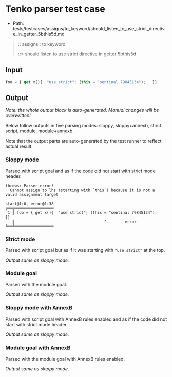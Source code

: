 # Tenko parser test case

- Path: tests/testcases/assigns/to_keyword/should_listen_to_use_strict_directive_in_getter_5bthis5d.md

> :: assigns : to keyword
>
> ::> should listen to use strict directive in getter 5bthis5d

## Input

`````js
foo = { get x(){  "use strict"; (this = "sentinal 79845134");   }}
`````

## Output

_Note: the whole output block is auto-generated. Manual changes will be overwritten!_

Below follow outputs in five parsing modes: sloppy, sloppy+annexb, strict script, module, module+annexb.

Note that the output parts are auto-generated by the test runner to reflect actual result.

### Sloppy mode

Parsed with script goal and as if the code did not start with strict mode header.

`````
throws: Parser error!
  Cannot assign to lhs (starting with `this`) because it is not a valid assignment target

start@1:0, error@1:38
╔══╦═════════════════
 1 ║ foo = { get x(){  "use strict"; (this = "sentinal 79845134");   }}
   ║                                       ^------- error
╚══╩═════════════════

`````

### Strict mode

Parsed with script goal but as if it was starting with `"use strict"` at the top.

_Output same as sloppy mode._

### Module goal

Parsed with the module goal.

_Output same as sloppy mode._

### Sloppy mode with AnnexB

Parsed with script goal with AnnexB rules enabled and as if the code did not start with strict mode header.

_Output same as sloppy mode._

### Module goal with AnnexB

Parsed with the module goal with AnnexB rules enabled.

_Output same as sloppy mode._
